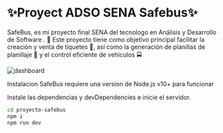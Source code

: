 # ✨Proyect ADSO SENA Safebus✨
SafeBus, es mi proyecto final SENA del tecnologo en Análisis y Desarrollo de Software . 🚀 Este proyecto tiene como objetivo principal facilitar la creación y venta de tiquetes 🎫, así como la generación de planillas de planillaje 📝 y el control eficiente de vehículos 🚍

![dashboard](https://github.com/mzrtcode/proyecto-safebus-sena/assets/71569136/1f11c156-bc40-494b-8cbf-31b21e746f32)

Instalacion
SafeBus requiere una version de Node.js v10+ para funcionar

Instale las dependencias y devDependencies e inicie el servidor.

```sh
cd proyecto-safebus
npm i
npm run dev
```
